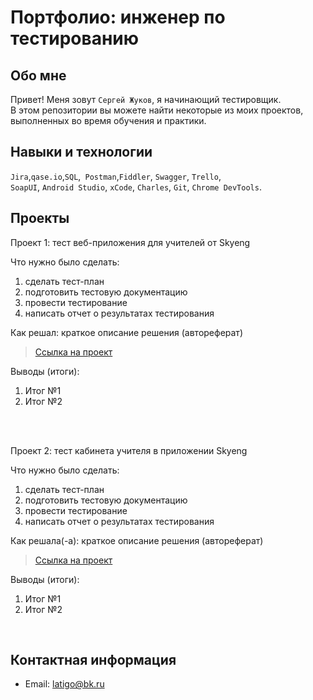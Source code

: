 # Портфолио: инженер по тестированию

## Обо мне

Привет! Меня зовут ``Сергей Жуков``, я начинающий тестировщик. <br>
В этом репозитории вы можете найти некоторые из моих проектов, выполненных во время обучения и практики.

## Навыки и технологии

``Jira``,``qase.io``,``SQL``,`` Postman``,``Fiddler``, ``Swagger``, ``Trello``, <br>
``SoapUI``, ``Android Studio``, ``xCode``, ``Charles``, ``Git``, ``Chrome DevTools``.



## Проекты

<p> Проект 1: тест веб-приложения для учителей от Skyeng </p>

<p>Что нужно было сделать:<p>

<ol>
 <li> сделать тест-план
 <li>подготовить тестовую документацию
 <li>провести тестирование
 <li>написать отчет о результатах тестирования
</ol>
   
<p>Как решал: краткое описание решения (автореферат)<p>

> <a href="https://www.notion.so/1-2-b05a93e78e80419b9ea5bc03d33b9cd3">Ссылка на проект</a>

<p>Выводы (итоги):</p>
<ol>
<li>Итог №1</li>
<li>Итог №2</li>
</ol>
<br>

<br>

<p>Проект 2: тест кабинета учителя в приложении Skyeng</p>

<p>Что нужно было сделать:<p>
<ol>
<li>сделать тест-план</li>
<li>подготовить тестовую документацию</li>
<li>провести тестирование</li>
<li>написать отчет о результатах тестирования</li>
</ol>
 
<p>Как решала(-а): краткое описание решения (автореферат)</p>

> <a href="https://www.notion.so/1-2-b05a93e78e80419b9ea5bc03d33b9cd3">Ссылка на проект</a>

<p>Выводы (итоги):<p>
<ol>
  <li>Итог №1</li>
  <li>Итог №2</li>
</ol>

<br> 

## Контактная информация

- Email: latigo@bk.ru
